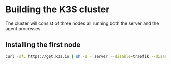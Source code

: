 # Building the K3S cluster

The cluster will consist of three nodes all running both the server and the agent processes

## Installing the first node 

```bash
curl -sfL https://get.k3s.io | sh -s - server --disable=traefik --disable=servicelb --cluster-init
```
